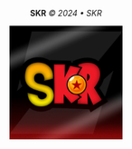 <p align="center">
<strong>SKR</strong>
<em>© 2024 • SKR</em>
</p>

<p align="center">
  <img src="image/Logo_Officiel_SKR.png" alt="Mon logo" width="200"/>
</p>

